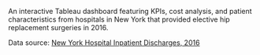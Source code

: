 An interactive Tableau dashboard featuring KPIs, cost analysis, and patient characteristics from hospitals in New York that provided elective hip replacement surgeries in 2016.

Data source: [New York Hospital Inpatient Discharges, 2016](https://health.data.ny.gov/Health/Hospital-Inpatient-Discharges-SPARCS-De-Identified/gnzp-ekau/about_data)
